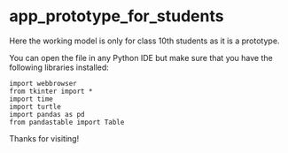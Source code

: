 # app_prototype_for_students
Here the working model is only for class 10th students as it is a prototype.

You can open the file in any Python IDE but make sure that you have the following libraries installed:
```
import webbrowser
from tkinter import *
import time
import turtle
import pandas as pd
from pandastable import Table
```
Thanks for visiting!
